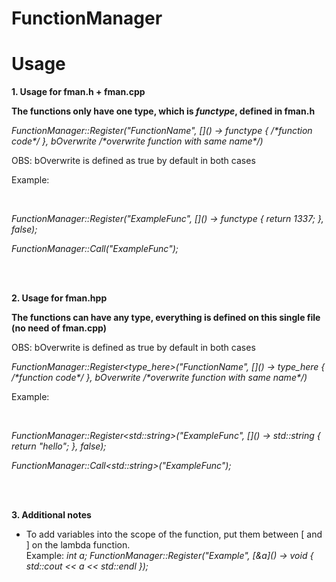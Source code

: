 # FunctionManager
<h1>Usage</h1>
<p><b>1. Usage for fman.h + fman.cpp</p></b>
<p><b>The functions only have one type, which is <i>functype</i>, defined in fman.h</p></b>
<p><i>FunctionManager::Register("FunctionName", []() -> functype { /*function code*/ }, bOverwrite /*overwrite function with same name*/)</p></i>
<p>OBS: bOverwrite is defined as true by default in both cases</p>
<p>Example:</p></br>
<p><i>FunctionManager::Register("ExampleFunc", []() -> functype { return 1337; }, false);</p></i>
<p><i>FunctionManager::Call("ExampleFunc");</p></i>
</br>
</br>
<p><b>2. Usage for fman.hpp</p></b>
<p><b>The functions can have any type, everything is defined on this single file (no need of fman.cpp)</p></b>
<p>OBS: bOverwrite is defined as true by default in both cases</p>
<p><i>FunctionManager::Register&lt;type_here>("FunctionName", []() -> type_here { /*function code*/ }, bOverwrite /*overwrite function with same name*/)</p></i>
<p>Example:</p></br>
<p><i>FunctionManager::Register&lt;std::string>("ExampleFunc", []() -> std::string { return "hello"; }, false);</p></i>
<p><i>FunctionManager::Call&lt;std::string>("ExampleFunc");</p></i>
</br>
</br>
<p><b>3. Additional notes </p></b>
<ul>
  <li>To add variables into the scope of the function, put them between [ and ] on the lambda function. </br>
  Example: <i>int a; FunctionManager::Register<void>("Example", [&a]() -> void { std::cout << a << std::endl });</i>
  </li>
